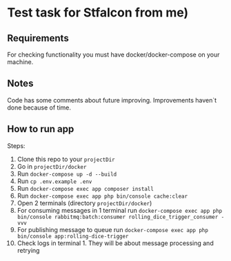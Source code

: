 # Test task for Stfalcon from me)

## Requirements
For checking functionality you must have docker/docker-compose on your machine.

## Notes
Code has some comments about future improving. Improvements haven`t done because of time.

## How to run app
Steps:
1. Clone this repo to your `projectDir`
2. Go in `projectDir/docker`
3. Run `docker-compose up -d --build`
4. Run `cp .env.example .env`
5. Run `docker-compose exec app composer install`
6. Run `docker-compose exec app php bin/console cache:clear`
7. Open 2 terminals (directory `projectDir/docker`)
8. For consuming messages in 1 terminal run `docker-compose exec app php bin/console rabbitmq:batch:consumer rolling_dice_trigger_consumer -vvv`
9. For publishing message to queue run `docker-compose exec app php bin/console app:rolling-dice-trigger`
10. Check logs in terminal 1. They will be about message processing and retrying
